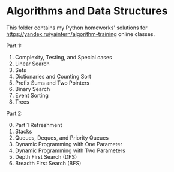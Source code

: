 # Algorithms and Data Structures 
This folder contains my Python homeworks' solutions for https://yandex.ru/yaintern/algorithm-training online classes.

Part 1:
1. Complexity, Testing, and Special cases
2. Linear Search
3. Sets
4. Dictionaries and Counting Sort
5. Prefix Sums and Two Pointers
6. Binary Search
7. Event Sorting
8. Trees

Part 2:

0. Part 1 Refreshment
1. Stacks
2. Queues, Deques, and Priority Queues
3. Dynamic Programming with One Parameter
4. Dynamic Programming with Two Parameters
5. Depth First Search (DFS)
6. Breadth First Search (BFS)
